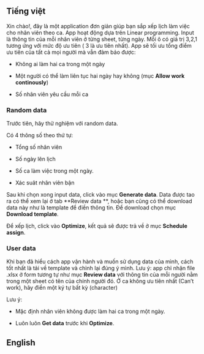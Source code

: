
## Tiếng việt

Xin chào!, đây là một application đơn giản giúp bạn sắp xếp lịch làm
việc cho nhân viên theo ca. App hoạt động dựa trên Linear programming.
Input là thông tin của mỗi nhân viên ở từng sheet, từng ngày. Mỗi ô có
giá trị 3,2,1 tương ứng với mức độ ưu tiên ( 3 là ưu tiên nhất). App sẽ
tối ưu tổng điểm ưu tiên của tất cả mọi người mà vẫn đảm bảo được:

-   Không ai làm hai ca trong một ngày

-   Một người có thể làm liên tục hai ngày hay không (mục **Allow work
    continously**)

-   Số nhân viên yêu cầu mỗi ca

### Random data

Trước tiên, hãy thử nghiệm với random data.

Có 4 thông số theo thứ tự:

-   Tổng số nhân viên

-   Số ngày lên lịch

-   Số ca làm việc trong một ngày.

-   Xác suât nhân viên bận

Sau khi chọn xong input data, click vào mục **Generate data**. Data được
tao ra có thể xem lại ở tab **Review data **, hoặc bạn cũng có thể
download data này như là template để điền thông tin. Để download chọn
mục **Download template**.

Để xếp lịch, click vào **Optimize**, kết quả sẽ được trả về ở mục
**Schedule assign**.

### User data

Khi bạn đã hiểu cách app vận hành và muốn sử dụng data của mình, cách
tốt nhất là tải về template và chỉnh lại đúng ý mình. Lưu ý: app chỉ
nhận file .xlsx ở form tương tự như mục **Review data** với thông tin
của mỗi người nằm trong một sheet có tên của chính người đó. Ở ca không
ưu tiên nhất (Can’t work), hãy điền một ký tự bất kỳ (character)

Lưu ý:

-   Mặc định nhân viên không được làm hai ca trong một ngày.

-   Luôn luôn **Get data** trước khi **Optimize**.

## English
